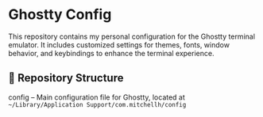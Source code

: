 # Ghostty Config

This repository contains my personal configuration for the Ghostty terminal emulator. It includes customized settings for themes, fonts, window behavior, and keybindings to enhance the terminal experience.​

## 📁 Repository Structure

config – Main configuration file for Ghostty, located at `~/Library/Application Support/com.mitchellh/config`
